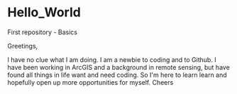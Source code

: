 # Hello_World
First repository - Basics

Greetings,

I have no clue what I am doing.  I am a newbie to coding and to Github. 
I have been working in ArcGIS and a background in remote sensing, but have found all things in life want and need coding.
So I'm here to learn learn and hopefully open up more opportunities for myself.
Cheers
